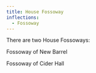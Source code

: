 ```yaml
---
title: House Fossoway
inflections:
  - Fossoway
---
```


There are two House Fossoways:

Fossoway of New Barrel

Fossoway of Cider Hall


